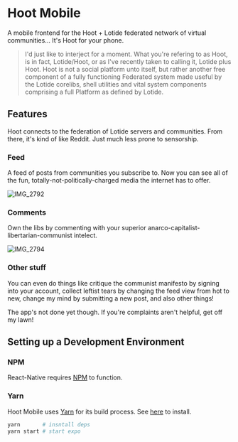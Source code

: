 # Hoot Mobile

A mobile frontend for the Hoot + Lotide federated network of virtual communities... It's Hoot for your phone.

> I'd just like to interject for a moment. What you're refering to as Hoot, is in fact, Lotide/Hoot, or as I've recently taken to calling it, Lotide plus Hoot. Hoot is not a social platform unto itself, but rather another free component of a fully functioning Federated system made useful by the Lotide corelibs, shell utilities and vital system components comprising a full Platform as defined by Lotide.

## Features

Hoot connects to the federation of Lotide servers and communities. From there, it's kind of like Reddit.
Just much less prone to sensorship.

### Feed

A feed of posts from communities you subscribe to.
Now you can see all of the fun, totally-not-politically-charged media the internet has to offer.

![IMG_2792](https://user-images.githubusercontent.com/12021069/133159052-c68bd5eb-cbfc-4cce-ad44-da683e4bfe99.PNG)

### Comments

Own the libs by commenting with your superior anarco-capitalist-libertarian-communist intelect.

![IMG_2794](https://user-images.githubusercontent.com/12021069/133160249-cab927ac-bd81-44e6-8593-dcaabb11f475.PNG)

### Other stuff

You can even do things like critique the communist manifesto by signing into your account, collect leftist tears by changing the feed view from hot to new, change my mind by submitting a new post, and also other things!

The app's not done yet though. If you're complaints aren't helpful, get off my lawn!

## Setting up a Development Environment

### NPM

React-Native requires [NPM](https://docs.npmjs.com/downloading-and-installing-node-js-and-npm) to function.

### Yarn

Hoot Mobile uses [Yarn](https://yarnpkg.com/getting-started/install) for its build process. See [here]() to install.

```bash
yarn       # insntall deps
yarn start # start expo
```

